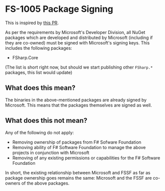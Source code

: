# FS-1005 Package Signing

This is inspired by [this PR](https://github.com/Microsoft/visualfsharp/pull/4734).

As per the requirements by Microsoft's Developer Division, all NuGet packages which are developed and distributed by Microsoft (including if they are co-owned) must be signed with Microsoft's signing keys. This includes the following packages:

* FSharp.Core

(The list is short right now, but should we start publishing other `FSharp.*` packages, this list would update)

## What does this mean?

The binaries in the above-mentioned packages are already signed by Microsoft. This means that the packages themselves are signed as well.

## What does this not mean?

Any of the following do not apply:

* Removing ownership of packages from F# Sofware Foundation
* Removing ability of F# Software Foundation to manage the above projects in conjunction with Microsoft
* Removing of any existing permissions or capabilities for the F# Software Foundation

In short, the existing relationship between Microsoft and FSSF as far as package ownership goes remains the same: Microsoft and the FSSF are co-owners of the above packages.
